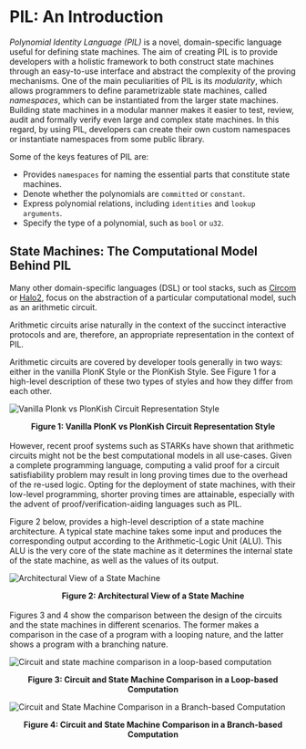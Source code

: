 # PIL: An Introduction
_Polynomial Identity Language (PIL)_ is a novel, domain-specific language useful for defining state machines. The aim of creating PIL is to provide developers with a holistic framework to both construct state machines through an easy-to-use interface and abstract the complexity of the proving mechanisms. One of the main peculiarities of PIL is its _modularity_, which allows programmers to define parametrizable state machines, called _namespaces_, which can be instantiated from the larger state machines. Building state machines in a modular manner makes it easier to test, review, audit and formally verify even large and complex state machines. In this regard, by using PIL, developers can create their own custom namespaces or instantiate namespaces from some public library.

Some of the keys features of PIL are:

- Provides $\texttt{namespaces}$ for naming the essential parts that constitute state machines.
- Denote whether the polynomials are $\texttt{committed}$ or $\texttt{constant}$.
- Express polynomial relations, including $\texttt{identities}$ and $\texttt{lookup arguments}$.
- Specify the type of a polynomial, such as $\texttt{bool}$ or $\texttt{u32}$.

## State Machines: The Computational Model Behind PIL

Many other domain-specific languages (DSL) or tool stacks, such as [Circom](https://docs.circom.io/) or [Halo2](https://zcash.github.io/halo2/), focus on the abstraction of a particular computational model, such as an arithmetic circuit.

Arithmetic circuits arise naturally in the context of the succinct interactive protocols and are, therefore, an appropriate representation in the context of PIL.

Arithmetic circuits are covered by developer tools generally in two ways: either in the vanilla PlonK Style or the PlonKish Style. See Figure 1 for a high-level description of these two types of styles and how they differ from each other.

![Vanilla Plonk vs PlonKish Circuit Representation Style](figures/fig1-plnk-plnkish.png)

<div align="center"><b> Figure 1: Vanilla PlonK vs PlonKish Circuit Representation Style </b></div>
<br>
However, recent proof systems such as STARKs have shown that arithmetic circuits might not be the best computational models in all use-cases. Given a complete programming language, computing a valid proof for a circuit satisfiability problem may result in long proving times due to the overhead of the re-used logic. Opting for the deployment of state machines, with their low-level programming, shorter proving times are attainable, especially with the advent of proof/verification-aiding languages such as PIL.

Figure 2 below, provides a high-level description of a state machine architecture. A typical state machine takes some input and produces the corresponding output according to the Arithmetic-Logic Unit (ALU). This ALU is the very core of the state machine as it determines the internal state of the state machine, as well as the values of its output.

![Architectural View of a State Machine](figures/fig2-alu-3states.png)

<div align="center"><b> Figure 2: Architectural View of a State Machine </b></div>
<br>
Figures 3 and 4 show the comparison between the design of the circuits and the state machines in different scenarios. The former makes a comparison in the case of a program with a looping nature, and the latter shows a program with a branching nature.

![Circuit and state machine comparison in a loop-based computation](figures/fig3-crct-sm.png)

<div align="center"><b> Figure 3: Circuit and State Machine Comparison in a Loop-based Computation </b></div>

![Circuit and State Machine Comparison in a Branch-based Computation](figures/fig4-arth-crct-sm.png)

<div align="center"><b> Figure 4: Circuit and State Machine Comparison in a Branch-based Computation </b></div>

